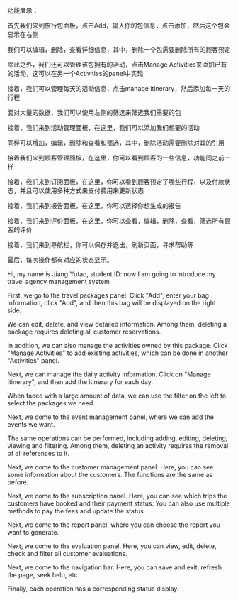 功能展示：

首先我们来到旅行包面板，点击Add，输入你的包信息，点击添加，然后这个包会显示在右侧

我们可以编辑，删除，查看详细信息，其中，删除一个包需要删除所有的顾客预定

除此之外，我们还可以管理该包拥有的活动，点击Manage Activities来添加已有的活动，这可以在另一个Activities的panel中实现

接着，我们可以管理每天的活动信息，点击manage itinerary，然后添加每一天的行程

面对大量的数据，我们可以使用左侧的筛选来筛选我们需要的包

接着，我们来到活动管理面板，在这里，我们可以添加我们想要的活动

同样可以增加，编辑，删除和查看和筛选，其中，删除活动需要删除对其的引用

接着我们来到顾客管理面板，在这里，你可以看到顾客的一些信息，功能同之前一样

接着，我们来到订阅面板，在这里，你可以看到顾客预定了哪些行程，以及付款状态，并且可以使用多种方式来支付费用来更新状态

接着，我们来到报告面板，在这里，你可以选择你想生成的报告

接着，我们来到评价面板，在这里，你可以查看，编辑，删除，查看，筛选所有顾客的评价

接着，我们来到导航栏，你可以保存并退出，刷新页面，寻求帮助等

最后，每次操作都有对应的状态显示。

Hi, my name is Jiang Yutao, student ID: now I am going to introduce my travel agency management system

First, we go to the travel packages panel. Click "Add", enter your bag information, click "Add", and then this bag will be displayed on the right side.

We can edit, delete, and view detailed information. Among them, deleting a package requires deleting all customer reservations.

In addition, we can also manage the activities owned by this package. Click "Manage Activities" to add existing activities, which can be done in another "Activities" panel.

Next, we can manage the daily activity information. Click on "Manage Itinerary", and then add the itinerary for each day.

When faced with a large amount of data, we can use the filter on the left to select the packages we need.

Next, we come to the event management panel, where we can add the events we want.

The same operations can be performed, including adding, editing, deleting, viewing and filtering. Among them, deleting an activity requires the removal of all references to it.

Next, we come to the customer management panel. Here, you can see some information about the customers. The functions are the same as before.

Next, we come to the subscription panel. Here, you can see which trips the customers have booked and their payment status. You can also use multiple methods to pay the fees and update the status.

Next, we come to the report panel, where you can choose the report you want to generate.

Next, we come to the evaluation panel. Here, you can view, edit, delete, check and filter all customer evaluations.

Next, we come to the navigation bar. Here, you can save and exit, refresh the page, seek help, etc.

Finally, each operation has a corresponding status display.
